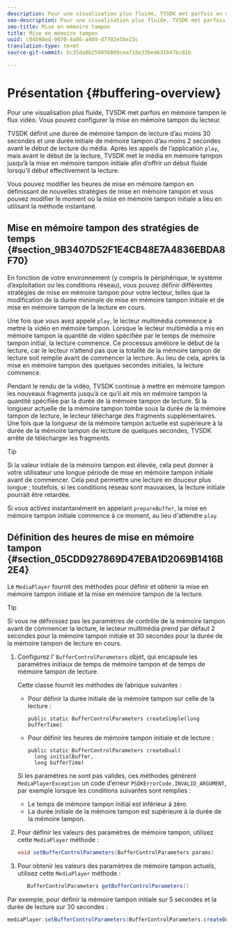 ```yaml
---
description: Pour une visualisation plus fluide, TVSDK met parfois en mémoire tampon le flux vidéo. Vous pouvez configurer la mise en mémoire tampon du lecteur.
seo-description: Pour une visualisation plus fluide, TVSDK met parfois en mémoire tampon le flux vidéo. Vous pouvez configurer la mise en mémoire tampon du lecteur.
seo-title: Mise en mémoire tampon
title: Mise en mémoire tampon
uuid: c84b98ed-0070-4a86-a409-d7702e5be23c
translation-type: tm+mt
source-git-commit: bc35da8b258056809ceaf18e33bed631047bc81b

---
```



# Présentation {#buffering-overview}

Pour une visualisation plus fluide, TVSDK met parfois en mémoire tampon le flux vidéo. Vous pouvez configurer la mise en mémoire tampon du lecteur.

TVSDK définit une durée de mémoire tampon de lecture d’au moins 30 secondes et une durée initiale de mémoire tampon d’au moins 2 secondes avant le début de lecture du média. Après les appels de l’application `play`, mais avant le début de la lecture, TVSDK met le média en mémoire tampon jusqu’à la mise en mémoire tampon initiale afin d’offrir un début fluide lorsqu’il début effectivement la lecture.

Vous pouvez modifier les heures de mise en mémoire tampon en définissant de nouvelles stratégies de mise en mémoire tampon et vous pouvez modifier le moment où la mise en mémoire tampon initiale a lieu en utilisant la méthode instantané.

## Mise en mémoire tampon des stratégies de temps {#section_9B3407D52F1E4CB48E7A4836EBDA8F70}

En fonction de votre environnement (y compris le périphérique, le système d’exploitation ou les conditions réseau), vous pouvez définir différentes stratégies de mise en mémoire tampon pour votre lecteur, telles que la modification de la durée minimale de mise en mémoire tampon initiale et de mise en mémoire tampon de la lecture en cours.

Une fois que vous avez appelé `play`, le lecteur multimédia commence à mettre la vidéo en mémoire tampon. Lorsque le lecteur multimédia a mis en mémoire tampon la quantité de vidéo spécifiée par le temps de mémoire tampon initial, la lecture commence. Ce processus améliore le début de la lecture, car le lecteur n’attend pas que la totalité de la mémoire tampon de lecture soit remplie avant de commencer la lecture. Au lieu de cela, après la mise en mémoire tampon des quelques secondes initiales, la lecture commence.

Pendant le rendu de la vidéo, TVSDK continue à mettre en mémoire tampon les nouveaux fragments jusqu’à ce qu’il ait mis en mémoire tampon la quantité spécifiée par la durée de la mémoire tampon de lecture. Si la longueur actuelle de la mémoire tampon tombe sous la durée de la mémoire tampon de lecture, le lecteur télécharge des fragments supplémentaires. Une fois que la longueur de la mémoire tampon actuelle est supérieure à la durée de la mémoire tampon de lecture de quelques secondes, TVSDK arrête de télécharger les fragments.

>[!TIP]
>
>Si la valeur initiale de la mémoire tampon est élevée, cela peut donner à votre utilisateur une longue période de mise en mémoire tampon initiale avant de commencer. Cela peut permettre une lecture en douceur plus longue ; toutefois, si les conditions réseau sont mauvaises, la lecture initiale pourrait être retardée.

Si vous activez instantanément en appelant `prepareBuffer`, la mise en mémoire tampon initiale commence à ce moment, au lieu d&#39;attendre `play`.

## Définition des heures de mise en mémoire tampon {#section_05CDD927869D47EBA1D2069B1416B2E4}

Le `MediaPlayer` fournit des méthodes pour définir et obtenir la mise en mémoire tampon initiale et la mise en mémoire tampon de la lecture.

>[!TIP]
>
>Si vous ne définissez pas les paramètres de contrôle de la mémoire tampon avant de commencer la lecture, le lecteur multimédia prend par défaut 2 secondes pour la mémoire tampon initiale et 30 secondes pour la durée de la mémoire tampon de lecture en cours.

1. Configurez l’ `BufferControlParameters` objet, qui encapsule les paramètres initiaux de temps de mémoire tampon et de temps de mémoire tampon de lecture.

   Cette classe fournit les méthodes de fabrique suivantes :

   * Pour définir la durée initiale de la mémoire tampon sur celle de la lecture :

      ```
      public static BufferControlParameters createSimple(long bufferTime)
      ```

   * Pour définir les heures de mémoire tampon initiale et de lecture :

      ```
      public static BufferControlParameters createDual( 
        long initialBuffer,  
        long bufferTime)
      ```
   Si les paramètres ne sont pas valides, ces méthodes génèrent `MediaPlayerException` un code d’erreur `PSDKErrorCode.INVALID_ARGUMENT`, par exemple lorsque les conditions suivantes sont remplies :

   * Le temps de mémoire tampon initial est inférieur à zéro.
   * La durée initiale de la mémoire tampon est supérieure à la durée de la mémoire tampon.


1. Pour définir les valeurs des paramètres de mémoire tampon, utilisez cette `MediaPlayer` méthode :

   ```java
   void setBufferControlParameters(BufferControlParameters params)
   ```

1. Pour obtenir les valeurs des paramètres de mémoire tampon actuels, utilisez cette `MediaPlayer` méthode :

   ```java
      BufferControlParameters getBufferControlParameters()  
   ```

<!--<a id="example_DE0580B3AD404635825D3301C1F096B6"></a>-->

Par exemple, pour définir la mémoire tampon initiale sur 5 secondes et la durée de lecture sur 30 secondes :

```java
mediaPlayer.setBufferControlParameters(BufferControlParameters.createDual(5000, 30000));
```
